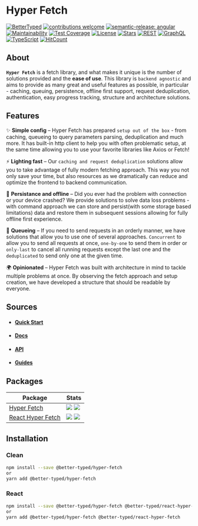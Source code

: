 # Hyper Fetch

[![BetterTyped](https://img.shields.io/static/v1?label=Created%20by&message=BetterTyped&color=blue&logo=BT)](https://github.com/BetterTyped)
[![contributions welcome](https://img.shields.io/badge/contributions-welcome-brightgreen.svg?style=flat)](https://github.com/BetterTyped/hyper-fetch/issues)
[![semantic-release: angular](https://img.shields.io/badge/semantic--release-angular-e10079?logo=semantic-release)](https://github.com/semantic-release/semantic-release)
[![Maintainability](https://api.codeclimate.com/v1/badges/eade9435e75ecea0c004/maintainability)](https://codeclimate.com/github/BetterTyped/hyper-fetch/maintainability)
[![Test Coverage](https://api.codeclimate.com/v1/badges/eade9435e75ecea0c004/test_coverage)](https://codeclimate.com/github/BetterTyped/hyper-fetch/test_coverage)
[![License](https://badgen.net/github/license/BetterTyped/hyper-fetch)](https://github.com/BetterTyped/hyper-fetch/blob/main/License.md)
[![Stars](https://badgen.net/github/stars/BetterTyped/hyper-fetch?color=green&icon=github)](https://github.com/BetterTyped/hyper-fetch)
[![REST](https://img.shields.io/badge/-REST-informational?logo=telegram)](https://github.com/BetterTyped/hyper-fetch)
[![GraphQL](https://img.shields.io/badge/-GraphQL-E10098?logo=graphql&logoColor=white)](https://github.com/BetterTyped/hyper-fetch)
[![TypeScript](https://img.shields.io/badge/typescript-%23007ACC.svg?logo=typescript&logoColor=white)](https://github.com/BetterTyped/hyper-fetch)
[![HitCount](https://hits.dwyl.com/BetterTyped/hyper-fetch.svg?style=?style=plastic&logo=appveyor)](http://hits.dwyl.com/BetterTyped/hyper-fetch)

## About

**`Hyper Fetch`** is a fetch library, and what makes it unique is the number of solutions provided and the **ease of
use**. This library is `backend agnostic` and aims to provide as many great and useful features as possible, in
particular - caching, queuing, persistence, offline first support, request deduplication, authentication, easy progress
tracking, structure and architecture solutions.

## Features

✨ **Simple config** – Hyper Fetch has prepared `setup out of the box` - from caching, queueing to query parameters
parsing, deduplication and much more. It has built-in http client to help you with often problematic setup, at the same
time allowing you to use your favorite libraries like Axios or Fetch!

⚡️ **Lighting fast** – Our `caching and request deduplication` solutions allow you to take advantage of fully modern
fetching approach. This way you not only save your time, but also resources as we dramatically can reduce and optimize
the frontend to backend communication.

🚀 **Persistance and offline** – Did you ever had the problem with connection or your device crashed? We provide
solutions to solve data loss problems - with command approach we can store and persist(with some storage based
limitations) data and restore them in subsequent sessions allowing for fully offline first experience.

💎 **Queueing** – If you need to send requests in an orderly manner, we have solutions that allow you to use one of
several approaches. `Concurrent` to allow you to send all requests at once, `one-by-one` to send them in order or
`only-last` to cancel all running requests except the last one and the `deduplicated` to send only one at the given
time.

🌍 **Opinionated** – Hyper Fetch was built with architecture in mind to tackle multiple problems at once. By observing
the fetch approach and setup creation, we have developed a structure that should be readable by everyone.

## Sources

- #### [Quick Start](https://hyperfetch.bettertyped.com/docs/Getting%20Started/Quick%20Start)
- #### [Docs](https://hyperfetch.bettertyped.com/)
- #### [API](https://hyperfetch.bettertyped.com/api/)
- #### [Guides](https://hyperfetch.bettertyped.com/guides/Basic/Dispatching)

## Packages

<table>
  <thead>
    <tr>
      <th>Package</th>
      <th>Stats</th>
    </tr>
  </thead>
  <tbody>
    <tr>
      <td>
        <a href="https://github.com/BetterTyped/hyper-fetch/tree/main/packages/core" >Hyper Fetch</a>
      </td>
      <td>
        <a href="https://www.npmjs.com/package/@better-typed/hyper-fetch"><img src="https://img.shields.io/npm/dm/@better-typed/hyper-fetch"/></a>
        <a href="https://www.npmjs.com/package/@better-typed/hyper-fetch"><img src="https://img.shields.io/npm/v/@better-typed/hyper-fetch.svg"/></a>
      </td>
    </tr>
    <tr>
      <td>
        <a href="https://github.com/BetterTyped/hyper-fetch/tree/main/packages/react" >React Hyper Fetch</a>
      </td>
      <td>
        <a href="https://www.npmjs.com/package/@better-typed/react-hyper-fetch"><img src="https://img.shields.io/npm/dm/@better-typed/react-hyper-fetch" /></a>
        <a href="https://www.npmjs.com/package/@better-typed/react-hyper-fetch"><img src="https://img.shields.io/npm/v/@better-typed/react-hyper-fetch.svg"/></a>
      </td>
    </tr>
  </tbody>
</table>

## Installation

### Clean

```bash
npm install --save @better-typed/hyper-fetch
or
yarn add @better-typed/hyper-fetch
```

### React

```bash
npm install --save @better-typed/hyper-fetch @better-typed/react-hyper-fetch
or
yarn add @better-typed/hyper-fetch @better-typed/react-hyper-fetch
```
